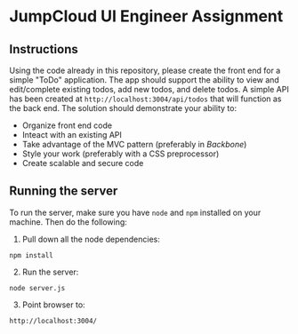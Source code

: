 # JumpCloud UI Engineer Assignment

## Instructions
Using the code already in this repository, please create the front end for a simple "ToDo" application. The app should support the ability to view and edit/complete existing todos, add new todos, and delete todos. A simple API has been created at `http://localhost:3004/api/todos` that will function as the back end. The solution should demonstrate your ability to:
- Organize front end code
- Inteact with an existing API
- Take advantage of the MVC pattern (preferably in _Backbone_)
- Style your work (preferably with a CSS preprocessor)
- Create scalable and secure code

## Running the server
To run the server, make sure you have `node` and `npm` installed on your machine. Then do the following:
1. Pull down all the node dependencies:
  ```
  npm install
  ```
2. Run the server:
  ```
  node server.js
  ```
3. Point browser to:
  ```
  http://localhost:3004/
  ```
